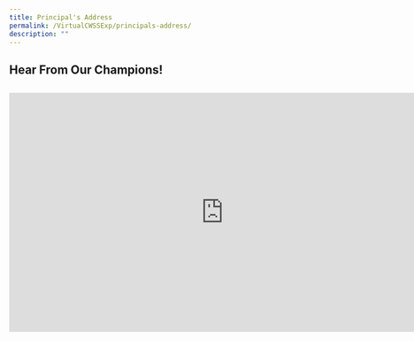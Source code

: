 ```yaml
---
title: Principal's Address
permalink: /VirtualCWSSExp/principals-address/
description: ""
---
```

## Hear From Our Champions!
##

<iframe width="774" height="432" src="https://www.youtube.com/embed/DqJPv30If54" title="Virtual CWSS Experience: Principal's Address & Commonwealthians' Sharing" frameborder="0" allow="accelerometer; autoplay; clipboard-write; encrypted-media; gyroscope; picture-in-picture" allowfullscreen></iframe>